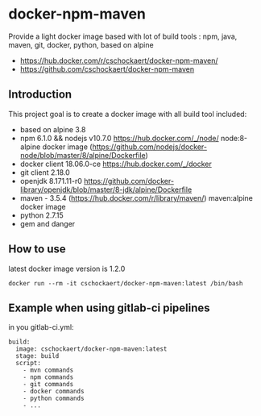 # docker-npm-maven
Provide a light docker image based with lot of build tools : npm, java, maven, git, docker, python, based on alpine

* https://hub.docker.com/r/cschockaert/docker-npm-maven/
* https://github.com/cschockaert/docker-npm-maven

## Introduction

This project goal is to create a docker image with all build tool included:

* based on alpine 3.8
* npm 6.1.0 && nodejs v10.7.0 https://hub.docker.com/_/node/ node:8-alpine docker image (https://github.com/nodejs/docker-node/blob/master/8/alpine/Dockerfile)
* docker client 18.06.0-ce https://hub.docker.com/_/docker
* git client 2.18.0
* openjdk 8.171.11-r0  https://github.com/docker-library/openjdk/blob/master/8-jdk/alpine/Dockerfile
* maven - 3.5.4 (https://hub.docker.com/r/library/maven/) maven:alpine docker image
* python 2.7.15
* gem and danger

## How to use

latest docker image version is 1.2.0

```
docker run --rm -it cschockaert/docker-npm-maven:latest /bin/bash
```


## Example when using gitlab-ci pipelines

in you gitlab-ci.yml:

```
build:
  image: cschockaert/docker-npm-maven:latest
  stage: build
  script:
    - mvn commands
    - npm commands
    - git commands
    - docker commands
    - python commands
    - ...
```
